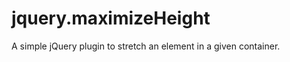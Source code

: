 jquery.maximizeHeight
=====================

A simple jQuery plugin to stretch an element in a given container.